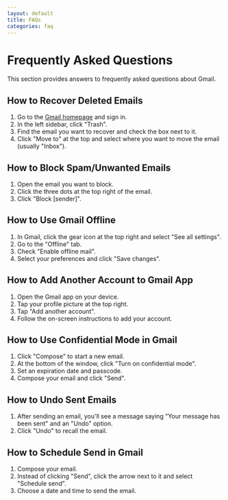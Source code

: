 ```yaml
---
layout: default
title: FAQs
categories: faq
---
```


# Frequently Asked Questions

This section provides answers to frequently asked questions about Gmail.

## How to Recover Deleted Emails

1. Go to the [Gmail homepage](https://mail.google.com) and sign in.
2. In the left sidebar, click "Trash".
3. Find the email you want to recover and check the box next to it.
4. Click "Move to" at the top and select where you want to move the email (usually "Inbox").

## How to Block Spam/Unwanted Emails

1. Open the email you want to block.
2. Click the three dots at the top right of the email.
3. Click "Block [sender]".

## How to Use Gmail Offline

1. In Gmail, click the gear icon at the top right and select "See all settings".
2. Go to the "Offline" tab.
3. Check "Enable offline mail".
4. Select your preferences and click "Save changes".

## How to Add Another Account to Gmail App

1. Open the Gmail app on your device.
2. Tap your profile picture at the top right.
3. Tap "Add another account".
4. Follow the on-screen instructions to add your account.

## How to Use Confidential Mode in Gmail

1. Click "Compose" to start a new email.
2. At the bottom of the window, click "Turn on confidential mode".
3. Set an expiration date and passcode.
4. Compose your email and click "Send".

## How to Undo Sent Emails

1. After sending an email, you'll see a message saying "Your message has been sent" and an "Undo" option.
2. Click "Undo" to recall the email.

## How to Schedule Send in Gmail

1. Compose your email.
2. Instead of clicking "Send", click the arrow next to it and select "Schedule send".
3. Choose a date and time to send the email.
